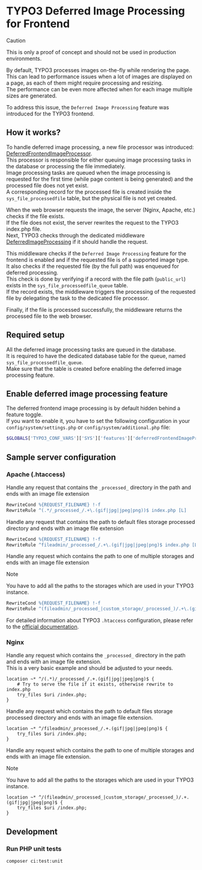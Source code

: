 # TYPO3 Deferred Image Processing for Frontend

> [!CAUTION]
> This is only a proof of concept and should not be used in production environments.

By default, TYPO3 processes images on-the-fly while rendering the page.\
This can lead to performance issues when a lot of images are displayed on a page, as each of them might require processing and resizing.\
The performance can be even more affected when for each image multiple sizes are generated.

To address this issue, the `Deferred Image Processing` feature was introduced for the TYPO3 frontend.

## How it works?

To handle deferred image processing, a new file processor was introduced: [DeferredFrontendImageProcessor](Classes/Resource/Processing/DeferredFrontendImageProcessor.php).\
This processor is responsible for either queuing image processing tasks in the database or processing the file immediately.\
Image processing tasks are queued when the image processing is requested for the first time (while page content is being generated) and the processed file does not yet exist.\
A corresponding record for the processed file is created inside the `sys_file_processedfile` table, but the physical file is not yet created.

When the web browser requests the image, the server (Nginx, Apache, etc.) checks if the file exists.\
If the file does not exist, the server rewrites the request to the TYPO3 index.php file.\
Next, TYPO3 checks through the dedicated middleware [DeferredImageProcessing](Classes/Middleware/DeferredImageProcessing.php) if it should handle the request.

This middleware checks if the `Deferred Image Processing` feature for the frontend is enabled and if the requested file is of a supported image type.\
It also checks if the requested file (by the full path) was enqueued for deferred processing.\
This check is done by verifying if a record with the file path (`public_url`) exists in the `sys_file_processedfile_queue` table.\
If the record exists, the middleware triggers the processing of the requested file by delegating the task to the dedicated file processor.

Finally, if the file is processed successfully, the middleware returns the processed file to the web browser.

## Required setup

All the deferred image processing tasks are queued in the database.\
It is required to have the dedicated database table for the queue, named `sys_file_processedfile_queue`.\
Make sure that the table is created before enabling the deferred image processing feature.

## Enable deferred image processing feature

The deferred frontend image processing is by default hidden behind a feature toggle.\
If you want to enable it, you have to set the following configuration in your `config/system/settings.php` or `config/system/additional.php` file:

```php
$GLOBALS['TYPO3_CONF_VARS']['SYS']['features']['deferredFrontendImageProcessing'] = true;
```

## Sample server configuration

### Apache (.htaccess)

Handle any request that contains the `_processed_` directory in the path and ends with an image file extension

```apache
RewriteCond %{REQUEST_FILENAME} !-f
RewriteRule ^(.*/_processed_/.+\.(gif|jpg|jpeg|png))$ index.php [L]
```

Handle any request that contains the path to default files storage processed directory and ends with an image file extension

```apache
RewriteCond %{REQUEST_FILENAME} !-f
RewriteRule ^fileadmin/_processed_/.+\.(gif|jpg|jpeg|png)$ index.php [L]
```

Handle any request which contains the path to one of multiple storages and ends with an image file extension

> [!NOTE]
> You have to add all the paths to the storages which are used in your TYPO3 instance.


```apache
RewriteCond %{REQUEST_FILENAME} !-f
RewriteRule ^(fileadmin/_processed_|custom_storage/_processed_)/.+\.(gif|jpg|jpeg|png)$ index.php [L]
```

For detailed information about TYPO3 `.htaccess` configuration, please refer to the [official documentation](https://docs.typo3.org/p/lochmueller/staticfilecache/main/en-us/Configuration/Htaccess.html).

### Nginx

Handle any request which contains the `_processed_` directory in the path and ends with an image file extension.\
This is a very basic example and should be adjusted to your needs.

```nginx
location ~* ^/(.*)/_processed_/.+.(gif|jpg|jpeg|png)$ {
    # Try to serve the file if it exists, otherwise rewrite to index.php
    try_files $uri /index.php;
}
```

Handle any request which contains the path to default files storage processed directory and ends with an image file extension.

```nginx
location ~* ^/fileadmin/_processed_/.+.(gif|jpg|jpeg|png)$ {
    try_files $uri /index.php;
}
```

Handle any request which contains the path to one of multiple storages and ends with an image file extension.

> [!NOTE]
> You have to add all the paths to the storages which are used in your TYPO3 instance.

```nginx
location ~* ^/(fileadmin/_processed_|custom_storage/_processed_)/.+.(gif|jpg|jpeg|png)$ {
    try_files $uri /index.php;
}
```

## Development

### Run PHP unit tests

```bash
composer ci:test:unit
```

